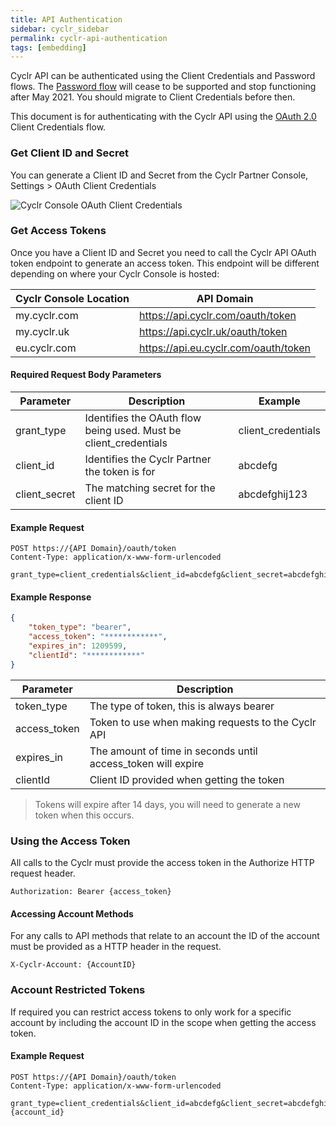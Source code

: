 ```yaml
---
title: API Authentication
sidebar: cyclr_sidebar
permalink: cyclr-api-authentication
tags: [embedding]
---
```


Cyclr API can be authenticated using the Client Credentials and Password flows. The [Password flow](./cyclr-api-authentication-password) will cease to be supported and stop functioning after May 2021. You should migrate to Client Credentials before then.

This document is for authenticating with the Cyclr API using the [OAuth 2.0](https://oauth.net/2/) Client Credentials flow.

### Get Client ID and Secret

You can generate a Client ID and Secret from the Cyclr Partner Console, Settings > OAuth Client Credentials

![Cyclr Console OAuth Client Credentials](./images/cyclr-api-client-credentials.png)

### Get Access Tokens

Once you have a Client ID and Secret you need to call the Cyclr API OAuth token endpoint to generate an access token.  This endpoint will be different depending on where your Cyclr Console is hosted:

Cyclr Console Location | API Domain
--- | ---
my.cyclr.com | https://api.cyclr.com/oauth/token
my.cyclr.uk | https://api.cyclr.uk/oauth/token
eu.cyclr.com | https://api.eu.cyclr.com/oauth/token

#### Required Request Body Parameters

| Parameter | Description | Example |
| --- | --- | --- |
| grant_type | Identifies the OAuth flow being used. Must be client_credentials | client_credentials |
| client_id | Identifies the Cyclr Partner the token is for | abcdefg |
| client_secret | The matching secret for the client ID | abcdefghij123 |

#### Example Request

```http
POST https://{API Domain}/oauth/token
Content-Type: application/x-www-form-urlencoded

grant_type=client_credentials&client_id=abcdefg&client_secret=abcdefghij123
````

#### Example Response

```json
{
    "token_type": "bearer",
    "access_token": "************",
    "expires_in": 1209599,
    "clientId": "************"
}
```

| Parameter | Description |
| --- | --- |
| token_type | The type of token, this is always bearer |
| access_token | Token to use when making requests to the Cyclr API |
| expires_in | The amount of time in seconds until access_token will expire |
| clientId | Client ID provided when getting the token |

> Tokens will expire after 14 days, you will need to generate a new token when this occurs.

### Using the Access Token

All calls to the Cyclr must provide the access token in the Authorize HTTP request header.

````http
Authorization: Bearer {access_token}
````

#### Accessing Account Methods

For any calls to API methods that relate to an account the ID of the account must be provided as a HTTP header in the request.

````http
X-Cyclr-Account: {AccountID}
````

### Account Restricted Tokens

If required you can restrict access tokens to only work for a specific account by including the account ID in the scope when getting the access token.

#### Example Request

```http
POST https://{API Domain}/oauth/token
Content-Type: application/x-www-form-urlencoded

grant_type=client_credentials&client_id=abcdefg&client_secret=abcdefghij123&scope=account:{account_id}
````
